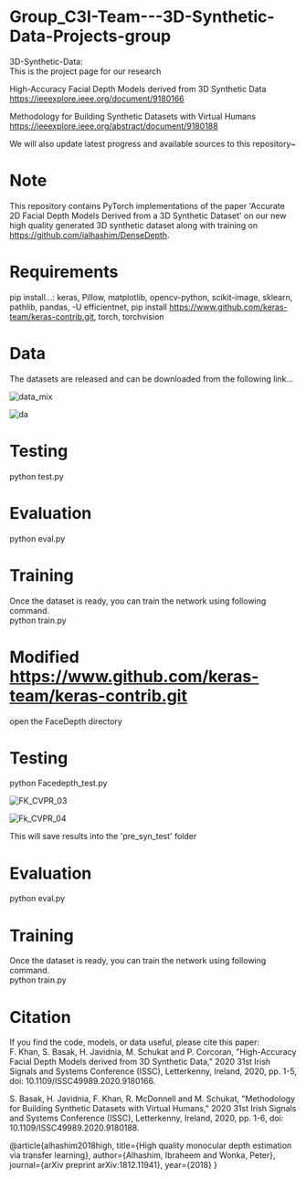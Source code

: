 # Group_C3I-Team---3D-Synthetic-Data-Projects-group
3D-Synthetic-Data:<br/>
This is the project page for our research<br/>

High-Accuracy Facial Depth Models derived from 3D Synthetic Data<br/>
https://ieeexplore.ieee.org/document/9180166<br/>

Methodology for Building Synthetic Datasets with Virtual Humans<br/>
https://ieeexplore.ieee.org/abstract/document/9180188<br/>


We will also update latest progress and available sources to this repository~ 

# Note
This repository contains PyTorch implementations of the paper 'Accurate 2D Facial Depth Models Derived from a 3D Synthetic Dataset' on our new high quality generated 3D synthetic dataset along with training on https://github.com/ialhashim/DenseDepth.

# Requirements
pip install...:
keras, Pillow, matplotlib, opencv-python, scikit-image, sklearn, pathlib, pandas, -U efficientnet, 
pip install https://www.github.com/keras-team/keras-contrib.git, torch, torchvision

# Data
The datasets are released and can be downloaded from the following link...<br/>

![data_mix](https://user-images.githubusercontent.com/49758542/106769813-49a85300-6635-11eb-9b73-dd9935f8989d.png)

![da](https://user-images.githubusercontent.com/49758542/106660977-9ab63980-6598-11eb-8754-3235cfd43bf3.png)



# Testing
python test.py

# Evaluation
python eval.py

# Training
Once the dataset is ready, you can train the network using following command.<br/>
python train.py

# Modified https://www.github.com/keras-team/keras-contrib.git
open the FaceDepth directory 
# Testing
python Facedepth_test.py

![FK_CVPR_03](https://user-images.githubusercontent.com/49758542/106770165-99871a00-6635-11eb-98f8-b7cab4fe6938.png)

![Fk_CVPR_04](https://user-images.githubusercontent.com/49758542/106661542-39429a80-6599-11eb-8efa-519a39d7628e.png)

This will save results into the 'pre_syn_test' folder

# Evaluation
python eval.py

# Training
Once the dataset is ready, you can train the network using following command.<br/>
python train.py

# Citation
If you find the code, models, or data useful, please cite this paper:<br/>
F. Khan, S. Basak, H. Javidnia, M. Schukat and P. Corcoran, "High-Accuracy Facial Depth Models derived from 3D Synthetic Data," 2020 31st Irish Signals and Systems Conference (ISSC), Letterkenny, Ireland, 2020, pp. 1-5, doi: 10.1109/ISSC49989.2020.9180166.<br/>

S. Basak, H. Javidnia, F. Khan, R. McDonnell and M. Schukat, "Methodology for Building Synthetic Datasets with Virtual Humans," 2020 31st Irish Signals and Systems Conference (ISSC), Letterkenny, Ireland, 2020, pp. 1-6, doi: 10.1109/ISSC49989.2020.9180188.<br/>

@article{alhashim2018high,
  title={High quality monocular depth estimation via transfer learning},
  author={Alhashim, Ibraheem and Wonka, Peter},
  journal={arXiv preprint arXiv:1812.11941},
  year={2018}
}


